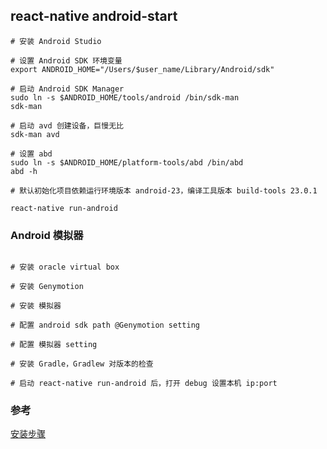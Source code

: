 ## react-native android-start

```
# 安装 Android Studio

# 设置 Android SDK 环境变量
export ANDROID_HOME="/Users/$user_name/Library/Android/sdk"

# 启动 Android SDK Manager
sudo ln -s $ANDROID_HOME/tools/android /bin/sdk-man
sdk-man

# 启动 avd 创建设备，巨慢无比
sdk-man avd

# 设置 abd
sudo ln -s $ANDROID_HOME/platform-tools/abd /bin/abd
abd -h

# 默认初始化项目依赖运行环境版本 android-23，编译工具版本 build-tools 23.0.1

react-native run-android
```

### Android 模拟器

```

# 安装 oracle virtual box

# 安装 Genymotion

# 安装 模拟器

# 配置 android sdk path @Genymotion setting

# 配置 模拟器 setting

# 安装 Gradle，Gradlew 对版本的检查

# 启动 react-native run-android 后，打开 debug 设置本机 ip:port
```

### 参考

[安装步骤](http://www.jianshu.com/p/38cb29cdb77d)


